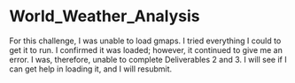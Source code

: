 # World_Weather_Analysis

For this challenge, I was unable to load gmaps. I tried everything I could to get it to run. I confirmed it was loaded; however, it continued to give me an error. I was, therefore, unable to complete Deliverables 2 and 3. I will see if I can get help in loading it, and I will resubmit.
